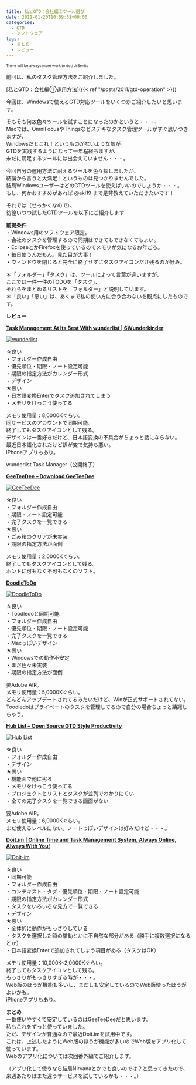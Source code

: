 ```yaml
---
title: 私とGTD：会社編②ツール選び
date: 2011-01-20T10:59:51+00:00
categories:
  - GTD
  - ソフトウェア
tags:
  - まとめ
  - レビュー
---
```

<span style="font-size:10px;"><a href="https://www.igosso.net/flk/3250247023.html" target="_blank"><img src="https://farm4.static.flickr.com/3469/3250247023_fc92731457_m.jpg" alt="" /></a><br />There will be always more work to do / JrBenito</span>

前回は、私のタスク管理方法をご紹介しました。

[私とGTD：会社編①運用方法]({{< ref "/posts/2011/gtd-operation" >}})

今回は、Windowsで使えるGTD対応ツールをいくつかご紹介したいと思います。

そもそも何故色々ツールを試すことになったのかというと・・・、  
Macでは、OmniFocusやThingsなどステキなタスク管理ツールがすぐ思いつきますが、  
Windowsだとこれ！というものがないような気が。  
GTDを実践するようになって一年程経ちますが、  
未だに満足するツールには出会えていません・・・。

今回自分の運用方法に耐えるツールを色々探しましたが、  
結論から言うと大満足！というものは見つかりませんでした。  
結局WindowsユーザーはどのGTDツールを使えばいいのでしょうか・・・。  
もし、何かおすすめがあれば @aki19 まで是非教えていただきたいです！

それでは（せっかくなので）、  
彷徨いつつ試したGTDツールを以下にご紹介します

<!--more-->

**前提条件**  
・Windows用のソフトウェア限定。  
・会社のタスクを管理するので同期はできてもできなくてもよい。  
・EclipseとかFirefoxを使っているのでメモリが気になるお年ごろ。  
・毎日使うんだもん。見た目が大事！  
・ウィンドウを閉じると完全に終了せずにタスクアイコンだけ残るのが好み。

＊「フォルダー」「タスク」は、ツールによって言葉が違いますが、  
ここでは一件一件のTODOを「タスク」、  
それらをまとめるリストを「フォルダー」と説明しています。  
＊「良い」「悪い」は、あくまで私の使い方に合う合わないを観点にしたものです。

**レビュー**

<div class="ShareInfo">
  <strong><a rel="nofollow" target="_blank" href="http://www.6wunderkinder.com/wunderlist/">Task Management At Its Best With wunderlist | 6Wunderkinder</a><a rel="nofollow" target="_blank" href="https://b.hatena.ne.jp/entry/http://www.6wunderkinder.com/wunderlist/"><img border="0" src="https://b.hatena.ne.jp/entry/image/http://www.6wunderkinder.com/wunderlist/" alt="" /></a></strong></p> 
  
  <div style="color:#808080;font-size:80%;">
  </div>
  
  <p>
    <strong></strong>
  </p>
</div>

<a href="http://www.flickr.com/photos/41082249@N07/5372512252/" title="wunderlist" rel="lightbox" class="lightview"><img alt="wunderlist" src="https://farm6.static.flickr.com/5247/5372512252_0cf587b12d_m.jpg" /></a>

☆良い  
・フォルダー作成自由  
・優先順位・期限・ノート設定可能  
・期限の指定方法がカレンダー形式  
・デザイン  
★悪い  
・日本語変換Enterでタスク追加されてしまう  
・メモリをけっこう使ってる

メモリ使用量：8,0000Kぐらい。  
同サービスのアカウントで同期可能。  
終了してもタスクアイコンとして残る。  
デザインは一番好きだけど、日本語変換の不具合がちょっと話にならない。  
最近日本語化されたけど訳が変で気持ち悪い。  
iPhoneアプリもあり。

wunderlist Task Manager（公開終了）

<div class="ShareInfo">
  <strong><a rel="nofollow" target="_blank" href="http://codea-dev.com/gtd/">GeeTeeDee &#8211; Download GeeTeeDee</a><a rel="nofollow" target="_blank" href="https://b.hatena.ne.jp/entry/http://codea-dev.com/gtd/"><img border="0" src="https://b.hatena.ne.jp/entry/image/http://codea-dev.com/gtd/" alt="" /></a></strong></p> 
  
  <div style="color:#808080;font-size:80%;">
  </div>
  
  <p>
    <strong></strong>
  </p>
</div>

<a href="http://www.flickr.com/photos/41082249@N07/5372512118/" title="GeeTeeDee" rel="lightbox" class="lightview"><img alt="GeeTeeDee" src="https://farm6.static.flickr.com/5281/5372512118_bc242e3f5e_m.jpg" /></a>

☆良い  
・フォルダー作成自由  
・期限・ノート設定可能  
・完了タスクを一覧できる  
★悪い  
・ごみ箱のクリアが未実装  
・期限の指定方法が面倒

メモリ使用量：2,0000Kぐらい。  
終了してもタスクアイコンとして残る。  
ホントに可もなく不可もなくのソフト。

<div class="ShareInfo">
  <strong><a rel="nofollow" target="_blank" href="http://doodletodo.wetcradle.com/">DoodleToDo</a><a rel="nofollow" target="_blank" href="https://b.hatena.ne.jp/entry/http://doodletodo.wetcradle.com/"><img border="0" src="https://b.hatena.ne.jp/entry/image/http://doodletodo.wetcradle.com/" alt="" /></a></strong></p> 
  
  <div style="color:#808080;font-size:80%;">
  </div>
  
  <p>
    <strong></strong>
  </p>
</div>

<a href="http://www.flickr.com/photos/41082249@N07/5372512154/" title="DoodleToDo" rel="lightbox" class="lightview"><img alt="DoodleToDo" src="https://farm6.static.flickr.com/5165/5372512154_8a527f1164_m.jpg" /></a>

☆良い  
・Toodledoと同期可能  
・フォルダー作成自由  
・優先順位・期限・ノート設定可能  
・完了タスクを一覧できる  
・Macっぽいデザイン  
★悪い  
・Windowsでの動作不安定  
・まだ色々未実装  
・期限の指定方法が面倒

要Adobe AIR。  
メモリ使用量：5,0000Kぐらい。  
どんどんアップデートされてるみたいだけど、Winが正式サポートされてない。  
Toodledoはプライベートのタスクを管理してるので自分の場合ちょっと躊躇しちゃう。

<div class="ShareInfo">
  <strong><a rel="nofollow" target="_blank" href="http://hublistapp.com/">Hub List &#8211; Open Source GTD Style Productivity</a><a rel="nofollow" target="_blank" href="https://b.hatena.ne.jp/entry/http://hublistapp.com/"><img border="0" src="https://b.hatena.ne.jp/entry/image/http://hublistapp.com/" alt="" /></a></strong></p> 
  
  <div style="color:#808080;font-size:80%;">
  </div>
  
  <p>
    <strong></strong>
  </p>
</div>

<a href="http://www.flickr.com/photos/41082249@N07/5372512182/" title="Hub List" rel="lightbox" class="lightview"><img alt="Hub List" src="https://farm6.static.flickr.com/5247/5372512182_5dcb15132f_m.jpg" /></a>

☆良い  
・フォルダー作成自由  
・デザイン  
★悪い  
・機能面で他に劣る  
・メモリをけっこう使ってる  
・プロジェクトとリストとタスクが並列でわかりにくい  
・全ての完了タスクを一覧できる画面がない

要Adobe AIR。  
メモリ使用量：6,0000Kぐらい。  
まだ使えるレベルにない。ノートっぽいデザインは好みだけど・・・。

<div class="ShareInfo">
  <strong><a rel="nofollow" target="_blank" href="https://i.doit.im/">Doit.im | Online Time and Task Management System, Always Online, Always With You!</a><a rel="nofollow" target="_blank" href="https://b.hatena.ne.jp/entry/https://i.doit.im/"><img border="0" src="https://b.hatena.ne.jp/entry/image/https://i.doit.im/" alt="" /></a></strong></p> 
  
  <div style="color:#808080;font-size:80%;">
  </div>
  
  <p>
    <strong></strong>
  </p>
</div>

<a href="http://www.flickr.com/photos/41082249@N07/5372512208/" title="Doit-im" rel="lightbox" class="lightview"><img alt="Doit-im" src="https://farm6.static.flickr.com/5008/5372512208_66850e62f6_m.jpg" /></a>

☆良い  
・同期可能  
・フォルダー作成自由  
・コンテキスト・タグ・優先順位・期限・ノート設定可能  
・期限の指定方法がカレンダー形式  
・タスクをいろいろな見方で一覧できる  
・デザイン  
★悪い  
・全体的に動作がもっさりしている  
・タスクを選択した時の挙動とかに不自然な部分がある（勝手に複数選択になるとか）  
・日本語変換Enterで追加されてしまう項目がある（タスクはOK）

メモリ使用量：10,000K~2,0000Kぐらい。  
終了してもタスクアイコンとして残る。  
もっさりがもっさりすぎる時が・・・。  
Web版のほうが機能も多いし、まだしも安定しているのでWeb版使ったほうがよいかも。  
iPhoneアプリもあり。

**まとめ**  
一番使いやすくて安定しているのはGeeTeeDeeだと思います。  
私もこれをずっと使っていました。  
ただ、デザインが普通なので最近Doit.imを試用中です。  
これは、上述したようにWeb版のほうが機能が多いのでWeb版をアプリ化して使っています。  
Webのアプリ化については次回番外編でご紹介します。

（アプリ化して使うなら結局Nirvanaとかでも良いのでは？と思ってきたので、  
来週あたりはまた違うサービスを試しているかも・・・。）
